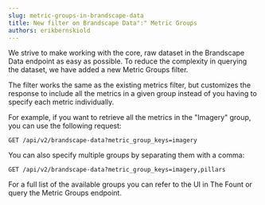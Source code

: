 ```yaml
---
slug: metric-groups-in-brandscape-data
title: New filter on Brandscape Data":" Metric Groups
authors: erikbernskiold
---
```


We strive to make working with the core, raw dataset in
the Brandscape Data endpoint as easy as possible. To reduce the
complexity in querying the dataset, we have added a new Metric Groups filter.

The filter works the same as the existing metrics filter, but customizes the response to include all the metrics in a
given group instead of you having to specify each metric individually.

For example, if you want to retrieve all the metrics in the "Imagery" group, you can use the following request:

```http request
GET /api/v2/brandscape-data?metric_group_keys=imagery
```

You can also specify multiple groups by separating them with a comma:

```http request
GET /api/v2/brandscape-data?metric_group_keys=imagery,pillars
```

For a full list of the available groups you can refer to the UI in The Fount or query
the Metric Groups endpoint.